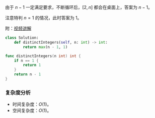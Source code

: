 由于 $n-1$ 一定满足要求，不断循环后，$[2,n]$ 都会在桌面上，答案为 $n-1$。

注意特判 $n=1$ 的情况，此时答案为 $1$。

附：[视频讲解](https://www.bilibili.com/video/BV1mD4y1E7QK/)

```py [sol1-Python3]
class Solution:
    def distinctIntegers(self, n: int) -> int:
        return max(n - 1, 1)
```

```go [sol1-Go]
func distinctIntegers(n int) int {
	if n == 1 {
		return 1
	}
	return n - 1
}
```

### 复杂度分析

- 时间复杂度：$O(1)$。
- 空间复杂度：$O(1)$。
